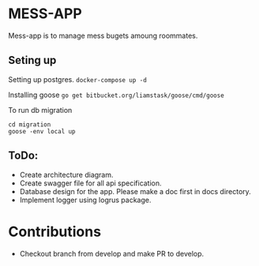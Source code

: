 # MESS-APP
Mess-app is to manage mess bugets amoung roommates.

## Seting up
Setting up postgres.
```docker-compose up -d```

Installing goose
```go get bitbucket.org/liamstask/goose/cmd/goose```

To run db migration
```
cd migration
goose -env local up
```

## ToDo:
 - Create architecture diagram.
 - Create swagger file for all api specification.
 - Database design for the app. Please make a doc first in docs directory.
 - Implement logger using logrus package.

# Contributions
 - Checkout branch from develop and make PR to develop.